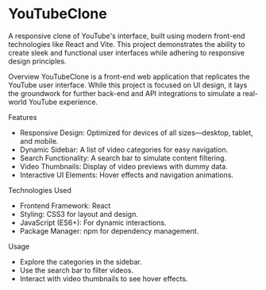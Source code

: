 # YouTubeClone
A responsive clone of YouTube's interface, built using modern front-end technologies like React and Vite. This project demonstrates the ability to create sleek and functional user interfaces while adhering to responsive design principles.

Overview
YouTubeClone is a front-end web application that replicates the YouTube user interface. While this project is focused on UI design, it lays the groundwork for further back-end and API integrations to simulate a real-world YouTube experience.

Features
- Responsive Design: Optimized for devices of all sizes—desktop, tablet, and mobile.
- Dynamic Sidebar: A list of video categories for easy navigation.
- Search Functionality: A search bar to simulate content filtering.
- Video Thumbnails: Display of video previews with dummy data.
- Interactive UI Elements: Hover effects and navigation animations.

Technologies Used
- Frontend Framework: React 
- Styling: CSS3 for layout and design.
- JavaScript (ES6+): For dynamic interactions.
- Package Manager: npm for dependency management.

Usage
- Explore the categories in the sidebar.
- Use the search bar to filter videos.
- Interact with video thumbnails to see hover effects.

